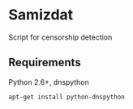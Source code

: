 Samizdat
========

Script for censorship detection

Requirements
-------
Python 2.6+, dnspython

    apt-get install python-dnspython
